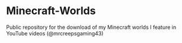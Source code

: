 # Minecraft-Worlds
Public repository for the download of my Minecraft worlds I feature in YouTube videos (@mrcreepsgaming43)
